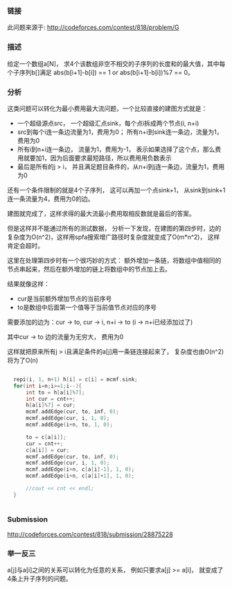 
### 链接

此问题来源于: http://codeforces.com/contest/818/problem/G

### 描述

给定一个数组a[N]， 求4个该数组非空不相交的子序列的长度和的最大值，其中每个子序列b[]满足 abs(b[i+1]-b[i]) == 1 or abs(b[i+1]-b[i])%7 == 0。

### 分析

这类问题可以转化为最小费用最大流问题，一个比较直接的建图方式就是：

* 一个超级源点src， 一个超级汇点sink，每个点i拆成两个节点(i, n+i)
* src到每个i连一条边流量为1，费用为0； 所有n+i到sink连一条边，流量为1，费用为0
* 所有i到n+i连一条边， 流量为1，费用为-1， 表示如果选择了这个点，那么费用就要加1，因为后面要求最短路径，所以费用用负数表示
* 最后是所有的j > i， 并且满足题目条件的，从n+i到j连一条边，流量为1，费用为0

还有一个条件限制的就是4个子序列， 这可以再加一个点sink+1， 从sink到sink+1连一条流量为4，费用为0的边。

建图就完成了，这样求得的最大流最小费用取相反数就是最后的答案。

但是这样并不能通过所有的测试数据， 分析一下发现，在建图的第四步时，边的复杂度为O(n^2)，这样用spfa搜索增广路径时复杂度就变成了O(m*n^2)，
这样肯定会超时。

这里在处理第四步时有一个很巧妙的方式： 额外增加一条链，将数组中值相同的节点串起来，然后在额外增加的链上将数组中的节点加上去。

结果就像这样：

* cur是当前额外增加节点的当前序号
* to是数组中后面第一个值等于当前值节点对应的序号

需要添加的边为：cur -> to, cur -> i, n+i -> to (i -> n+i已经添加过了)

其中cur -> to 边的流量为无穷大， 费用为0

这样就把原来所有j > i且满足条件的a[j]用一条链连接起来了， 复杂度也由O(n^2)将为了O(n)

``` c++

  repi(i, 1, n+1) h[i] = c[i] = mcmf.sink;
  for(int i=n;i>=1;i--){
      int to = h[a[i]%7];
      int cur = cnt++;
      h[a[i]%7] = cur;
      mcmf.addEdge(cur, to, inf, 0); 
      mcmf.addEdge(cur, i, 1, 0);
      mcmf.addEdge(i+n, to, 1, 0);

      to = c[a[i]];
      cur = cnt++;
      c[a[i]] = cur;
      mcmf.addEdge(cur, to, inf, 0);
      mcmf.addEdge(cur, i, 1, 0);
      mcmf.addEdge(i+n, c[a[i]-1], 1, 0);
      mcmf.addEdge(i+n, c[a[i]+1], 1, 0);

      //cout << cnt << endl;
  }
  
```

### Submission

http://codeforces.com/contest/818/submission/28875228

### 举一反三

a[j]与a[i]之间的关系可以转化为任意的关系， 例如只要求a[j] >= a[i]， 就变成了4条上升子序列的问题。
